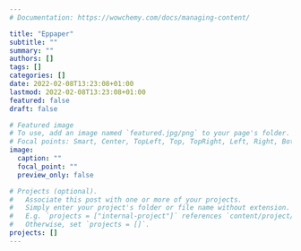 ```yaml
---
# Documentation: https://wowchemy.com/docs/managing-content/

title: "Eppaper"
subtitle: ""
summary: ""
authors: []
tags: []
categories: []
date: 2022-02-08T13:23:08+01:00
lastmod: 2022-02-08T13:23:08+01:00
featured: false
draft: false

# Featured image
# To use, add an image named `featured.jpg/png` to your page's folder.
# Focal points: Smart, Center, TopLeft, Top, TopRight, Left, Right, BottomLeft, Bottom, BottomRight.
image:
  caption: ""
  focal_point: ""
  preview_only: false

# Projects (optional).
#   Associate this post with one or more of your projects.
#   Simply enter your project's folder or file name without extension.
#   E.g. `projects = ["internal-project"]` references `content/project/deep-learning/index.md`.
#   Otherwise, set `projects = []`.
projects: []
---
```

